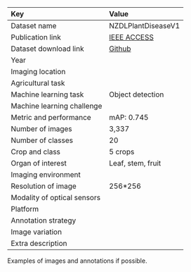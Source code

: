 
| Key                         | Value                                                                |
|:----------------------------|:---------------------------------------------------------------------|
| Dataset name                | NZDLPlantDiseaseV1                                                   |
| Publication link            | [IEEE ACCESS](https://ieeexplore.ieee.org/abstract/document/9864587) |
| Dataset download link       | [Github](https://github.com/kmarif/NZDLPlantDisease-v1)              |
| Year                        |                                                                      |
| Imaging location            |                                                                      |
| Agricultural task           |                                                                      |
| Machine learning task       | Object detection                                                     |
| Machine learning challenge  |                                                                      |
| Metric and performance      | mAP: 0.745                                                           |
| Number of images            | 3,337                                                                |
| Number of classes           | 20                                                                   |
| Crop and class              | 5 crops                                                              |
| Organ of interest           | Leaf, stem, fruit                                                    |
| Imaging environment         |                                                                      |
| Resolution of image         | 256*256                                                              |
| Modality of optical sensors |                                                                      |
| Platform                    |                                                                      |
| Annotation strategy         |                                                                      |
| Image variation             |                                                                      |
| Extra description           |                                                                      |


Examples of images and annotations if possible.
